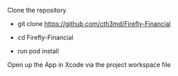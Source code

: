 Clone the repository

  - git clone https://github.com/cth3md/Firefly-Financial
  
  - cd Firefly-Financial

  - run pod install
  
Open up the App in Xcode via the project workspace file
